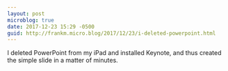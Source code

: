 ```yaml
---
layout: post
microblog: true
date: 2017-12-23 15:29 -0500
guid: http://frankm.micro.blog/2017/12/23/i-deleted-powerpoint.html
---
```

I deleted PowerPoint from my iPad and installed Keynote, and thus created the simple slide in a matter of minutes. 
